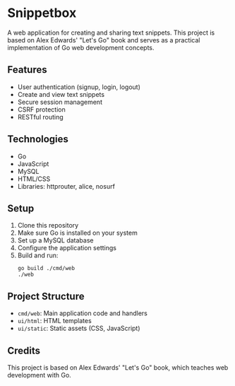 # Snippetbox

A web application for creating and sharing text snippets. This project is based on Alex Edwards' "Let's Go" book and serves as a
practical implementation of Go web development concepts.

## Features

- User authentication (signup, login, logout)
- Create and view text snippets
- Secure session management
- CSRF protection
- RESTful routing

## Technologies

- Go
- JavaScript
- MySQL
- HTML/CSS
- Libraries: httprouter, alice, nosurf

## Setup

1. Clone this repository
2. Make sure Go is installed on your system
3. Set up a MySQL database
4. Configure the application settings
5. Build and run:
   ```
   go build ./cmd/web
   ./web
   ```

## Project Structure

- `cmd/web`: Main application code and handlers
- `ui/html`: HTML templates
- `ui/static`: Static assets (CSS, JavaScript)

## Credits

This project is based on Alex Edwards' "Let's Go" book, which teaches web development with Go.
